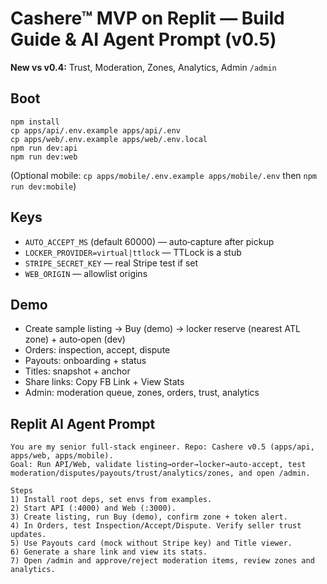 # Cashere™ MVP on Replit — Build Guide & AI Agent Prompt (v0.5)

**New vs v0.4:** Trust, Moderation, Zones, Analytics, Admin `/admin`

## Boot
```
npm install
cp apps/api/.env.example apps/api/.env
cp apps/web/.env.example apps/web/.env.local
npm run dev:api
npm run dev:web
```
(Optional mobile: `cp apps/mobile/.env.example apps/mobile/.env` then `npm run dev:mobile`)

## Keys
- `AUTO_ACCEPT_MS` (default 60000) — auto‑capture after pickup
- `LOCKER_PROVIDER=virtual|ttlock` — TTLock is a stub
- `STRIPE_SECRET_KEY` — real Stripe test if set
- `WEB_ORIGIN` — allowlist origins

## Demo
- Create sample listing → Buy (demo) → locker reserve (nearest ATL zone) + auto‑open (dev)
- Orders: inspection, accept, dispute
- Payouts: onboarding + status
- Titles: snapshot + anchor
- Share links: Copy FB Link + View Stats
- Admin: moderation queue, zones, orders, trust, analytics

## Replit AI Agent Prompt
```
You are my senior full‑stack engineer. Repo: Cashere v0.5 (apps/api, apps/web, apps/mobile).
Goal: Run API/Web, validate listing→order→locker→auto‑accept, test moderation/disputes/payouts/trust/analytics/zones, and open /admin.

Steps
1) Install root deps, set envs from examples.
2) Start API (:4000) and Web (:3000).
3) Create listing, run Buy (demo), confirm zone + token alert.
4) In Orders, test Inspection/Accept/Dispute. Verify seller trust updates.
5) Use Payouts card (mock without Stripe key) and Title viewer.
6) Generate a share link and view its stats.
7) Open /admin and approve/reject moderation items, review zones and analytics.
```
